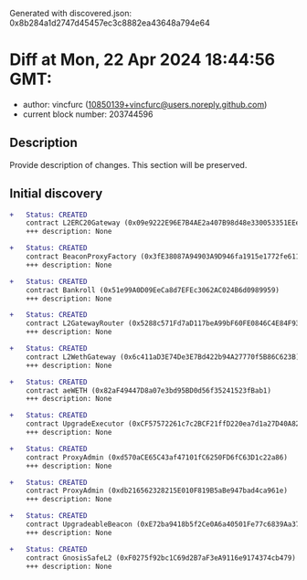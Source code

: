 Generated with discovered.json: 0x8b284a1d2747d45457ec3c8882ea43648a794e64

# Diff at Mon, 22 Apr 2024 18:44:56 GMT:

- author: vincfurc (<10850139+vincfurc@users.noreply.github.com>)
- current block number: 203744596

## Description

Provide description of changes. This section will be preserved.

## Initial discovery

```diff
+   Status: CREATED
    contract L2ERC20Gateway (0x09e9222E96E7B4AE2a407B98d48e330053351EEe)
    +++ description: None
```

```diff
+   Status: CREATED
    contract BeaconProxyFactory (0x3fE38087A94903A9D946fa1915e1772fe611000f)
    +++ description: None
```

```diff
+   Status: CREATED
    contract Bankroll (0x51e99A0D09EeCa8d7EFEc3062AC024B6d0989959)
    +++ description: None
```

```diff
+   Status: CREATED
    contract L2GatewayRouter (0x5288c571Fd7aD117beA99bF60FE0846C4E84F933)
    +++ description: None
```

```diff
+   Status: CREATED
    contract L2WethGateway (0x6c411aD3E74De3E7Bd422b94A27770f5B86C623B)
    +++ description: None
```

```diff
+   Status: CREATED
    contract aeWETH (0x82aF49447D8a07e3bd95BD0d56f35241523fBab1)
    +++ description: None
```

```diff
+   Status: CREATED
    contract UpgradeExecutor (0xCF57572261c7c2BCF21ffD220ea7d1a27D40A827)
    +++ description: None
```

```diff
+   Status: CREATED
    contract ProxyAdmin (0xd570aCE65C43af47101fC6250FD6fC63D1c22a86)
    +++ description: None
```

```diff
+   Status: CREATED
    contract ProxyAdmin (0xdb216562328215E010F819B5aBe947bad4ca961e)
    +++ description: None
```

```diff
+   Status: CREATED
    contract UpgradeableBeacon (0xE72ba9418b5f2Ce0A6a40501Fe77c6839Aa37333)
    +++ description: None
```

```diff
+   Status: CREATED
    contract GnosisSafeL2 (0xF0275f92bc1C69d2B7aF3eA9116e9174374cb479)
    +++ description: None
```
